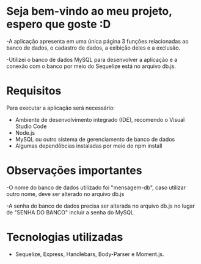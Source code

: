 # Seja bem-vindo ao meu projeto, espero que goste :D
-A aplicação apresenta em uma única página 3 funções relacionadas ao banco de dados, o cadastro de dados, a exibição deles e a exclusão.

-Utilizei o banco de dados MySQL para desenvolver a aplicação e a conexão com o banco por meio do Sequelize está no arquivo db.js.

# Requisitos

Para executar a aplicação será necessário:

- Ambiente de desenvolvimento integrado (IDE), recomendo o Visual Studio Code
- Node.js
- MySQL ou outro sistema de gerenciamento de banco de dados
- Algumas dependêbcias instaladas por meio do npm install

# Observações importantes
-O nome do banco de dados utilizado foi "mensagem-db", caso utilizar outro nome, deve ser alterado no arquivo db.js

-A senha do banco de dados precisa ser alterada no arquivo db.js no lugar de "SENHA DO BANCO" incluir a senha do MySQL

# Tecnologias utilizadas
- Sequelize, Express, Handlebars, Body-Parser e Moment.js.
